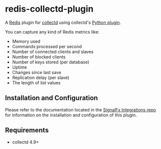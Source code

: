 redis-collectd-plugin
=====================

A [Redis](http://redis.io) plugin for [collectd](http://collectd.org) using collectd's [Python plugin](http://collectd.org/documentation/manpages/collectd-python.5.shtml).

You can capture any kind of Redis metrics like:

 * Memory used
 * Commands processed per second
 * Number of connected clients and slaves
 * Number of blocked clients
 * Number of keys stored (per database)
 * Uptime
 * Changes since last save
 * Replication delay (per slave)
 * The length of list values


Installation and Configuration
------------

Please refer to the documentation located in the [SignalFx Integrations repo](https://github.com/signalfx/integrations/tree/release/collectd-redis) for information on the installation and configuration of this plugin.


Requirements
------------
 * collectd 4.9+
